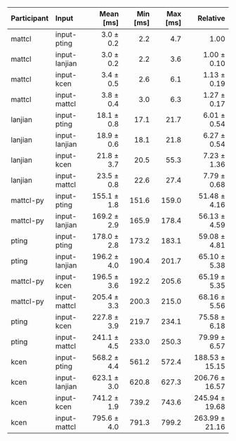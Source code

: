 | Participant | Input | Mean [ms] | Min [ms] | Max [ms] | Relative |
|:---|:---|---:|---:|---:|---:|
| mattcl | input-pting | 3.0 ± 0.2 | 2.2 | 4.7 | 1.00 |
| mattcl | input-lanjian | 3.0 ± 0.2 | 2.2 | 3.6 | 1.00 ± 0.10 |
| mattcl | input-kcen | 3.4 ± 0.5 | 2.6 | 6.1 | 1.13 ± 0.19 |
| mattcl | input-mattcl | 3.8 ± 0.4 | 3.0 | 6.3 | 1.27 ± 0.17 |
| lanjian | input-pting | 18.1 ± 0.8 | 17.1 | 21.7 | 6.01 ± 0.54 |
| lanjian | input-lanjian | 18.9 ± 0.6 | 18.1 | 21.8 | 6.27 ± 0.54 |
| lanjian | input-kcen | 21.8 ± 3.7 | 20.5 | 55.3 | 7.23 ± 1.36 |
| lanjian | input-mattcl | 23.5 ± 0.8 | 22.6 | 27.4 | 7.79 ± 0.68 |
| mattcl-py | input-pting | 155.1 ± 1.8 | 151.6 | 159.0 | 51.48 ± 4.16 |
| mattcl-py | input-lanjian | 169.2 ± 2.9 | 165.9 | 178.4 | 56.13 ± 4.59 |
| pting | input-pting | 178.0 ± 2.8 | 173.2 | 183.1 | 59.08 ± 4.81 |
| pting | input-lanjian | 196.2 ± 4.0 | 190.4 | 201.7 | 65.10 ± 5.38 |
| mattcl-py | input-kcen | 196.5 ± 3.6 | 192.2 | 205.6 | 65.19 ± 5.35 |
| mattcl-py | input-mattcl | 205.4 ± 3.3 | 200.3 | 215.0 | 68.16 ± 5.56 |
| pting | input-kcen | 227.8 ± 3.9 | 219.7 | 234.1 | 75.58 ± 6.18 |
| pting | input-mattcl | 241.1 ± 4.5 | 233.0 | 250.3 | 79.99 ± 6.57 |
| kcen | input-pting | 568.2 ± 4.4 | 561.2 | 572.4 | 188.53 ± 15.15 |
| kcen | input-lanjian | 623.1 ± 3.0 | 620.8 | 627.3 | 206.76 ± 16.57 |
| kcen | input-kcen | 741.2 ± 1.9 | 739.2 | 743.6 | 245.94 ± 19.68 |
| kcen | input-mattcl | 795.6 ± 4.0 | 791.3 | 799.2 | 263.99 ± 21.16 |
